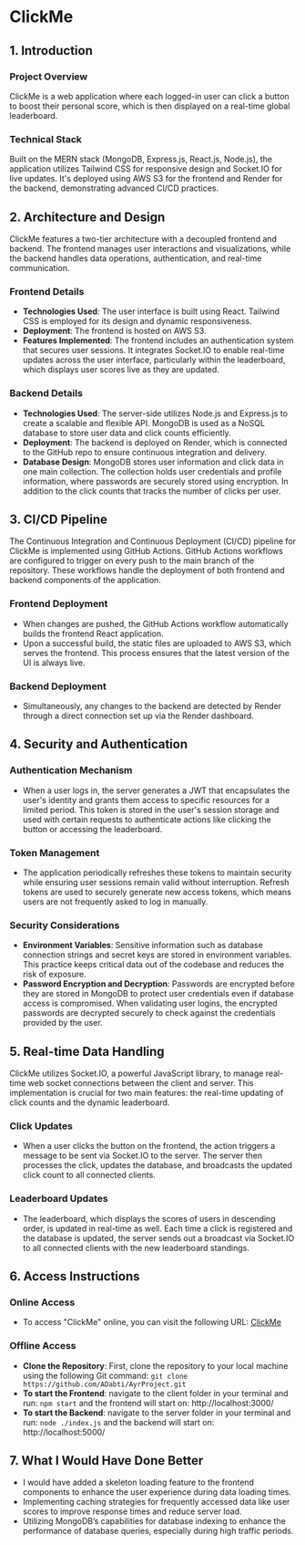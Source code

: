 # ClickMe

## 1. Introduction

### Project Overview
ClickMe is a web application where each logged-in user can click a button to boost their personal score, which is then displayed on a real-time global leaderboard.

### Technical Stack
Built on the MERN stack (MongoDB, Express.js, React.js, Node.js), the application utilizes Tailwind CSS for responsive design and Socket.IO for live updates. It's deployed using AWS S3 for the frontend and Render for the backend, demonstrating advanced CI/CD practices.

## 2. Architecture and Design
ClickMe features a two-tier architecture with a decoupled frontend and backend. The frontend manages user interactions and visualizations, while the backend handles data operations, authentication, and real-time communication.

### Frontend Details
- **Technologies Used**: The user interface is built using React. Tailwind CSS is employed for its design and dynamic responsiveness.
- **Deployment**: The frontend is hosted on AWS S3.
- **Features Implemented**: The frontend includes an authentication system that secures user sessions. It integrates Socket.IO to enable real-time updates across the user interface, particularly within the leaderboard, which displays user scores live as they are updated.

### Backend Details
- **Technologies Used**: The server-side utilizes Node.js and Express.js to create a scalable and flexible API. MongoDB is used as a NoSQL database to store user data and click counts efficiently.
- **Deployment**: The backend is deployed on Render, which is connected to the GitHub repo to ensure continuous integration and delivery.
- **Database Design**: MongoDB stores user information and click data in one main collection. The collection holds user credentials and profile information, where passwords are securely stored using encryption. In addition to the click counts that tracks the number of clicks per user.

## 3. CI/CD Pipeline
The Continuous Integration and Continuous Deployment (CI/CD) pipeline for ClickMe is implemented using GitHub Actions. GitHub Actions workflows are configured to trigger on every push to the main branch of the repository. These workflows handle the deployment of both frontend and backend components of the application.

### Frontend Deployment
- When changes are pushed, the GitHub Actions workflow automatically builds the frontend React application.
- Upon a successful build, the static files are uploaded to AWS S3, which serves the frontend. This process ensures that the latest version of the UI is always live.

### Backend Deployment
- Simultaneously, any changes to the backend are detected by Render through a direct connection set up via the Render dashboard.

## 4. Security and Authentication
### Authentication Mechanism
- When a user logs in, the server generates a JWT that encapsulates the user's identity and grants them access to specific resources for a limited period. This token is stored in the user's session storage and used with certain requests to authenticate actions like clicking the button or accessing the leaderboard.
### Token Management
- The application periodically refreshes these tokens to maintain security while ensuring user sessions remain valid without interruption. Refresh tokens are used to securely generate new access tokens, which means users are not frequently asked to log in manually.
### Security Considerations
- **Environment Variables**: Sensitive information such as database connection strings and secret keys are stored in environment variables. This practice keeps critical data out of the codebase and reduces the risk of exposure.
- **Password Encryption and Decryption**: Passwords are encrypted before they are stored in MongoDB to protect user credentials even if database access is compromised. When validating user logins, the encrypted passwords are decrypted securely to check against the credentials provided by the user.

## 5. Real-time Data Handling
ClickMe utilizes Socket.IO, a powerful JavaScript library, to manage real-time web socket connections between the client and server. This implementation is crucial for two main features: the real-time updating of click counts and the dynamic leaderboard.

### Click Updates
- When a user clicks the button on the frontend, the action triggers a message to be sent via Socket.IO to the server. The server then processes the click, updates the database, and broadcasts the updated click count to all connected clients.

### Leaderboard Updates
- The leaderboard, which displays the scores of users in descending order, is updated in real-time as well. Each time a click is registered and the database is updated, the server sends out a broadcast via Socket.IO to all connected clients with the new leaderboard standings.

## 6. Access Instructions
### Online Access
- To access "ClickMe" online, you can visit the following URL: [ClickMe](http://ayrproject.s3-website.us-east-2.amazonaws.com/)

### Offline Access
- **Clone the Repository**: First, clone the repository to your local machine using the following Git command: `git clone https://github.com/ADabti/AyrProject.git`
- **To start the Frontend**: navigate to the client folder in your terminal and run: `npm start` and the frontend will start on: http://localhost:3000/
- **To start the Backend**: navigate to the server folder in your terminal and run: `node ./index.js` and the backend will start on: http://localhost:5000/

## 7. What I Would Have Done Better
- I would have added a skeleton loading feature to the frontend components to enhance the user experience during data loading times.
- Implementing caching strategies for frequently accessed data like user scores to improve response times and reduce server load.
- Utilizing MongoDB’s capabilities for database indexing to enhance the performance of database queries, especially during high traffic periods.
